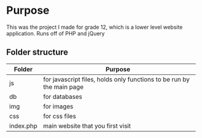 # Purpose

This was the project I made for grade 12, which is a lower level website application. Runs off of PHP and jQuery

## Folder structure

| Folder | Purpose |
|---|---|
| js | for javascript files, holds only functions to be run by the main page |
| db | for databases |
| img | for images |
| css | for css files |
| index.php | main website that you first visit |